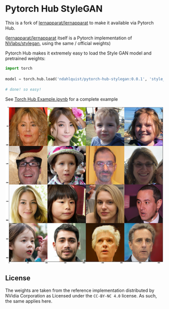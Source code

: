 # Pytorch Hub StyleGAN

This is a fork of [lernapparat/lernapparat](https://github.com/lernapparat/lernapparat) to make it available via Pytorch Hub.

([lernapparat/lernapparat](https://github.com/lernapparat/lernapparat) itself is a Pytorch implementation of [NVlabs/stylegan](https://github.com/NVlabs/stylegan), using the same / official weights)

Pytorch Hub makes it extremely easy to load the Style GAN model and pretrained weights:

```python
import torch

model = torch.hub.load('ndahlquist/pytorch-hub-stylegan:0.0.1', 'style_gan', pretrained=True)

# done! so easy!
```

See [Torch Hub Example.ipynb](Torch%20Hub%20Example.ipynb) for a complete example

![](docs/example.jpeg)

## License

The weights are taken from the reference implementation distributed by NVidia Corporation as Licensed under the `CC-BY-NC 4.0` license. As such, the same applies here.
